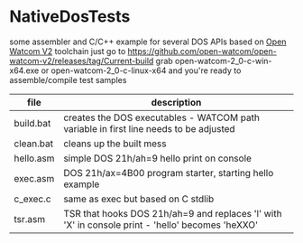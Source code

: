 # NativeDosTests
some assembler and C/C++ example for several DOS APIs based on  [Open Watcom V2](https://github.com/open-watcom/open-watcom-v2) toolchain
just go to https://github.com/open-watcom/open-watcom-v2/releases/tag/Current-build grab open-watcom-2_0-c-win-x64.exe
or open-watcom-2_0-c-linux-x64 and you're ready to assemble/compile test samples

| file | description |
| ---- | ----------- |
| build.bat | creates the DOS executables - WATCOM path variable in first line needs to be adjusted |
| clean.bat | cleans up the built mess |
| hello.asm | simple DOS 21h/ah=9 hello print on console |
| exec.asm | DOS 21h/ax=4B00 program starter, starting hello example |
| c_exec.c | same as exec but based on C stdlib |
| tsr.asm | TSR that hooks DOS 21h/ah=9 and replaces 'l' with 'X' in console print - 'hello' becomes 'heXXO'|


